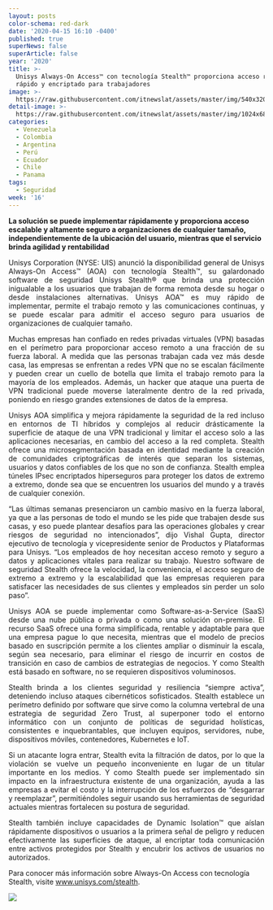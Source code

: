 ```yaml
---
layout: posts
color-schema: red-dark
date: '2020-04-15 16:10 -0400'
published: true
superNews: false
superArticle: false
year: '2020'
title: >-
  Unisys Always-On Access™ con tecnología Stealth™ proporciona acceso remoto
  rápido y encriptado para trabajadores
image: >-
  https://raw.githubusercontent.com/itnewslat/assets/master/img/540x320/Remoto-trabajos-p.jpg
detail-image: >-
  https://raw.githubusercontent.com/itnewslat/assets/master/img/1024x680/Remoto-trabajos-g.jpg
categories:
  - Venezuela
  - Colombia
  - Argentina
  - Perú
  - Ecuador
  - Chile
  - Panama
tags:
  - Seguridad
week: '16'
---
```

**La solución se puede implementar rápidamente y proporciona acceso escalable y altamente seguro a organizaciones de cualquier tamaño, independientemente de la ubicación del usuario, mientras que el servicio brinda agilidad y rentabilidad**

<p style="text-align: justify;">Unisys Corporation (NYSE: UIS) anunció la disponibilidad general de Unisys Always-On Access™ (AOA) con tecnología Stealth™, su galardonado software de seguridad Unisys Stealth® que brinda una protección inigualable a los usuarios que trabajan de forma remota desde su hogar o desde instalaciones alternativas. Unisys AOA™ es muy rápido de implementar, permite el trabajo remoto y las comunicaciones continuas, y se puede escalar para admitir el acceso seguro para usuarios de organizaciones de cualquier tamaño.</p>

<p style="text-align: justify;">Muchas empresas han confiado en redes privadas virtuales (VPN) basadas en el perímetro para proporcionar acceso remoto a una fracción de su fuerza laboral. A medida que las personas trabajan cada vez más desde casa, las empresas se enfrentan a redes VPN que no se escalan fácilmente y pueden crear un cuello de botella que limita el trabajo remoto para la mayoría de los empleados. Además, un hacker que ataque una puerta de VPN tradicional puede moverse lateralmente dentro de la red privada, poniendo en riesgo grandes extensiones de datos de la empresa.</p>

<p style="text-align: justify;">Unisys AOA simplifica y mejora rápidamente la seguridad de la red incluso en entornos de TI híbridos y complejos al reducir drásticamente la superficie de ataque de una VPN tradicional y limitar el acceso solo a las aplicaciones necesarias, en cambio del acceso a la red completa. Stealth ofrece una microsegmentación basada en identidad mediante la creación de comunidades criptográficas de interés que separan los sistemas, usuarios y datos confiables de los que no son de confianza. Stealth emplea túneles IPsec encriptados hiperseguros para proteger los datos de extremo a extremo, donde sea que se encuentren los usuarios del mundo y a través de cualquier conexión.</p>

<p style="text-align: justify;">“Las últimas semanas presenciaron un cambio masivo en la fuerza laboral, ya que a las personas de todo el mundo se les pide que trabajen desde sus casas, y eso puede plantear desafíos para las operaciones globales y crear riesgos de seguridad no intencionados”, dijo Vishal Gupta, director ejecutivo de tecnología y vicepresidente senior de Productos y Plataformas para Unisys. “Los empleados de hoy necesitan acceso remoto y seguro a datos y aplicaciones vitales para realizar su trabajo. Nuestro software de seguridad Stealth ofrece la velocidad, la conveniencia, el acceso seguro de extremo a extremo y la escalabilidad que las empresas requieren para satisfacer las necesidades de sus clientes y empleados sin perder un solo paso”.</p>

<p style="text-align: justify;">Unisys AOA se puede implementar como Software-as-a-Service (SaaS) desde una nube pública o privada o como una solución on-premise. El recurso SaaS ofrece una forma simplificada, rentable y adaptable para que una empresa pague lo que necesita, mientras que el modelo de precios basado en suscripción permite a los clientes ampliar o disminuir la escala, según sea necesario, para eliminar el riesgo de incurrir en costos de transición en caso de cambios de estrategias de negocios. Y como Stealth está basado en software, no se requieren dispositivos voluminosos.</p>

<p style="text-align: justify;">Stealth brinda a los clientes seguridad y resiliencia “siempre activa”, deteniendo incluso ataques cibernéticos sofisticados. Stealth establece un perímetro definido por software que sirve como la columna vertebral de una estrategia de seguridad Zero Trust, al superponer todo el entorno informático con un conjunto de políticas de seguridad holísticas, consistentes e inquebrantables, que incluyen equipos, servidores, nube, dispositivos móviles, contenedores, Kubernetes e IoT.</p>

<p style="text-align: justify;">Si un atacante logra entrar, Stealth evita la filtración de datos, por lo que la violación se vuelve un pequeño inconveniente en lugar de un titular importante en los medios. Y como Stealth puede ser implementado sin impacto en la infraestructura existente de una organización, ayuda a las empresas a evitar el costo y la interrupción de los esfuerzos de “desgarrar y reemplazar”, permitiéndoles seguir usando sus herramientas de seguridad actuales mientras fortalecen su postura de seguridad.</p>

<p style="text-align: justify;">Stealth también incluye capacidades de Dynamic Isolation™ que aíslan rápidamente dispositivos o usuarios a la primera señal de peligro y reducen efectivamente las superficies de ataque, al encriptar toda comunicación entre activos protegidos por Stealth y encubrir los activos de usuarios no autorizados.</p>

Para conocer más información sobre Always-On Access con tecnología Stealth, visite www.unisys.com/stealth. 

<img src="https://tracker.metricool.com/c3po.jpg?hash=56f88a41e39ab42c063cc51676587a04"/>